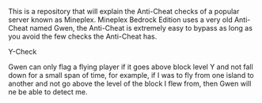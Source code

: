This is a repository that will explain the Anti-Cheat checks of a popular server known as Mineplex. Mineplex Bedrock Edition uses a very old Anti-Cheat named Gwen, the Anti-Cheat is extremely easy to bypass as long as you avoid the few checks the Anti-Cheat has.


Y-Check

Gwen can only flag a flying player if it goes above block level Y and not fall down for a small span of time, for example, if I was to fly from one island to another and not go above the level of the block I flew from, then Gwen will ne be able to detect me.
